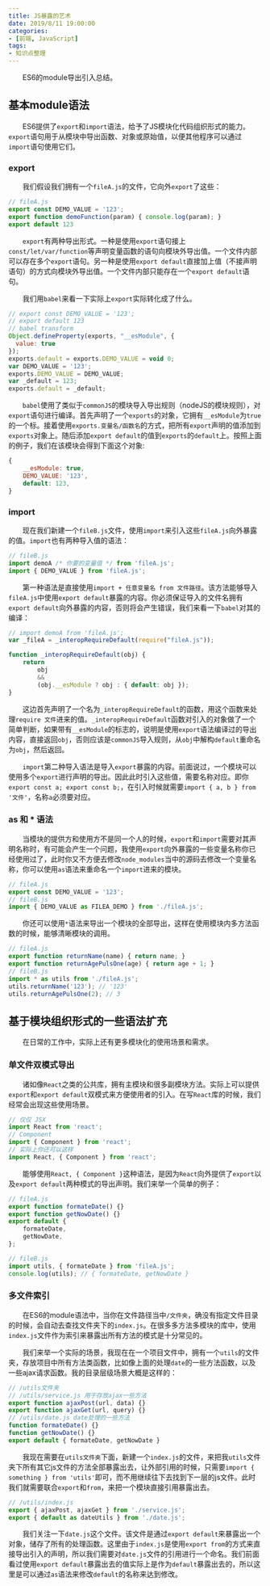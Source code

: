 ```yaml
---
title: JS暴露的艺术
date: 2019/8/11 19:00:00
categories:
- [前端, JavaScript]
tags:
- 知识点整理
---
```

&emsp;&emsp;ES6的module导出引入总结。
<!--more-->

## 基本module语法
&emsp;&emsp;ES6提供了`export`和`import`语法，给予了JS模块化代码组织形式的能力。`export`语句用于从模块中导出函数、对象或原始值，以便其他程序可以通过`import`语句使用它们。

### export
&emsp;&emsp;我们假设我们拥有一个`fileA.js`的文件，它向外`export`了这些：
```javascript
// fileA.js
export const DEMO_VALUE = '123';
export function demoFunction(param) { console.log(param); }
export default 123
```
&emsp;&emsp;`export`有两种导出形式。一种是使用`export`语句接上`const/let/var/function`等声明变量函数的语句向模块外导出值。一个文件内部可以存在多个`export`语句。另一种是使用`export default`直接加上值（不接声明语句）的方式向模块外导出值。一个文件内部只能存在一个`export default`语句。

&emsp;&emsp;我们用`babel`来看一下实际上`export`实际转化成了什么。
```javascript
// export const DEMO_VALUE = '123';
// export default 123
// babel transform
Object.defineProperty(exports, "__esModule", {
  value: true
});
exports.default = exports.DEMO_VALUE = void 0;
var DEMO_VALUE = '123';
exports.DEMO_VALUE = DEMO_VALUE;
var _default = 123;
exports.default = _default;
```

&emsp;&emsp;`babel`使用了类似于`commonJS`的模块导入导出规则（nodeJS的模块规则），对`export`语句进行编译。首先声明了一个`exports`的对象，它拥有`__esModule`为`true`的一个标。接着使用`exports.变量名/函数名`的方式，把所有`export`声明的值添加到`exports`对象上。随后添加`export default`的值到`exports`的`default`上。按照上面的例子，我们在该模块会得到下面这个对象:
```javascript
{
    __esModule: true,
    DEMO_VALUE: '123',
    default: 123,
}
```

### import
&emsp;&emsp;现在我们新建一个`fileB.js`文件，使用`import`来引入这些`fileA.js`向外暴露的值。`import`也有两种导入值的语法：
```javascript
// fileB.js
import demoA /* 你要的变量值 */ from 'fileA.js';
import { DEMO_VALUE } from 'fileA.js';
```
&emsp;&emsp;第一种语法是直接使用`import + 任意变量名 from 文件路径`。该方法能够导入`fileA.js`中使用`export default`暴露的内容。你必须保证导入的文件名拥有
`export default`向外暴露的内容，否则将会产生错误，我们来看一下`babel`对其的编译：

```javascript
// import demoA from 'fileA.js';
var _fileA = _interopRequireDefault(require("fileA.js"));

function _interopRequireDefault(obj) {
    return
        obj
        &&
        (obj.__esModule ? obj : { default: obj });
}
```
&emsp;&emsp;这边首先声明了一个名为`_interopRequireDefault`的函数，用这个函数来处理`require 文件`进来的值。`_interopRequireDefault`函数对引入的对象做了一个简单判断，如果带有`__esModule`的标志的，说明是使用`export`语法编译过的导出内容，直接返回`obj`，否则应该是`commonJS`导入规则，从`obj`中解构`default`重命名为`obj`，然后返回。

&emsp;&emsp;`import`第二种导入语法是导入`export`暴露的内容。前面说过，一个模块可以使用多个`export`进行声明的导出。因此此时引入这些值，需要名称对应。即你`export const a; export const b;`，在引入时候就需要`import { a, b } from '文件'`，名称`a`必须要对应。

### as 和 * 语法
&emsp;&emsp;当模块的提供方和使用方不是同一个人的时候，`export`和`import`需要对其声明名称时，有可能会产生一个问题，我使用`export`向外暴露的一些变量名称你已经使用过了，此时你又不方便去修改`node_modules`当中的源码去修改一个变量名称，你可以使用`as`语法来重命名一个`import`进来的模块。

```javascript
// fileA.js
export const DEMO_VALUE = '123';
// fileB.js
import { DEMO_VALUE as FILEA_DEMO } from './fileA.js';
```
&emsp;&emsp;你还可以使用`*`语法来导出一个模块的全部导出，这样在使用模块内多方法函数的时候，能够清晰模块的调用。

```javascript
// fileA.js
export function returnName(name) { return name; }
export function returnAgePulsOne(age) { return age + 1; }
// fileB.js
import * as utils from './fileA.js';
utils.returnName('123'); // '123'
utils.returnAgePulsOne(2); // 3
```

## 基于模块组织形式的一些语法扩充

&emsp;&emsp;在日常的工作中，实际上还有更多模块化的使用场景和需求。

### 单文件双模式导出
&emsp;&emsp;诸如像`React`之类的公共库，拥有主模块和很多副模块方法。实际上可以提供`export`和`export default`双模式来方便使用者的引入。在写`React`库的时候，我们经常会出现这些使用场景。

```javascript
// 仅仅 JSX
import React from 'react';
// Component
import { Component } from 'react';
// 实际上你还可以这样
import React, { Component } from 'react';
```
&emsp;&emsp;能够使用`React, { Component }`这种语法，是因为`React`向外提供了`export`以及`export default`两种模式的导出声明。我们来举一个简单的例子：

```javascript
// fileA.js
export function formateDate() {}
export function getNowDate() {}
export default {
    formateDate,
    getNowDate,
};

// fileB.js
import utils, { formateDate } from 'fileA.js';
console.log(utils); // { formateDate, getNowDate }
```
### 多文件索引
&emsp;&emsp;在ES6的module语法中，当你在文件路径当中`/文件夹`，确没有指定文件目录的时候，会自动去查找文件夹下的`index.js`。在很多多方法多模块的库中，使用`index.js`文件作为索引来暴露出所有方法的模式是十分常见的。

&emsp;&emsp;我们来举一个实际的场景，我现在在一个项目文件中，拥有一个`utils`的文件夹，存放项目中所有方法类函数，比如像上面的处理`date`的一些方法函数，以及一些ajax请求函数。我的目录层级场景大概是这样的：
```javascript
// /utils文件夹
// /utils/service.js 用于存放ajax一些方法
export function ajaxPost(url, data) {}
export function ajaxGet(url, query) {}
// /utils/date.js date处理的一些方法
function formateDate() {}
function getNowDate() {}
export default { formateDate, getNowDate }
```

&emsp;&emsp;我现在需要在`utils文件夹`下面，新建一个`index.js`的文件，来把我`utils`文件夹下所有其它js文件的方法全部暴露出去，让外部引用的时候，只需要`import { something } from 'utils'`即可，而不用继续往下去找到下一层的js文件。此时我们就需要联合`export`和`from`，来把一个模块直接引用暴露出去。

```javascript
// /utils/index.js
export { ajaxPost, ajaxGet } from './service.js';
export { default as dateUtils } from './date.js';
```

&emsp;&emsp;我们关注一下`date.js`这个文件。该文件是通过`export default`来暴露出一个对象，储存了所有的处理函数。这里由于`index.js`是使用`export from`的方式来直接导出引入的声明，所以我们需要对`date.js`文件的引用进行一个命名。我们前面看过使用`export default`暴露出去的值实际上是作为`default`暴露出去的，所以这里是可以通过`as`语法来修改`default`的名称来达到修改。
